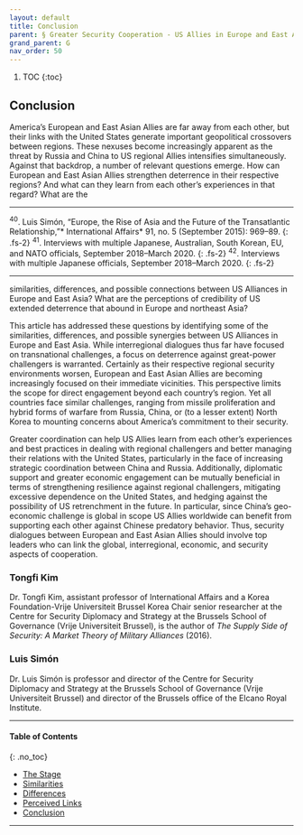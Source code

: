 ```yaml
---
layout: default
title: Conclusion  
parent: § Greater Security Cooperation - US Allies in Europe and East Asia 
grand_parent: G
nav_order: 50 
---
```

<style>
.dont-break-out {
  /* These are technically the same, but use both */
  overflow-wrap: break-word;
  word-wrap: break-word;

     -ms-word-break: break-all;
  /* This is the dangerous one in WebKit, as it breaks things wherever */
  word-break: break-all;
  /* Instead use this non-standard one: */
  word-break: break-word;
}

.youtube-container {
    position: relative;
    width: 100%;
    height: 0;
    padding-bottom: 56.25%;
}
.youtube-video {
    position: absolute;
    top: 0;
    left: 0;
    width: 100%;
    height: 100%;
}

</style>

<div class="dont-break-out" markdown="1">

1. TOC
{:toc}

## Conclusion
America’s European and East Asian Allies are far away from each other, but their links with the United States generate important geopolitical crossovers between regions. These nexuses become increasingly apparent as the threat by Russia and China to US regional Allies intensifies simultaneously. Against that backdrop, a number of relevant questions emerge. How can European and East Asian Allies strengthen deterrence in their respective regions? And what can they learn from each other’s experiences in that regard? What are the

***
<sup>40</sup>. Luis Simón, “Europe, the Rise of Asia and the Future of the Transatlantic Relationship,”* International Affairs* 91, no. 5 (September 2015): 969–89.
{: .fs-2}
<sup>41</sup>. Interviews with multiple Japanese, Australian, South Korean, EU, and NATO officials, September 2018–March 2020. 
{: .fs-2}
<sup>42</sup>. Interviews with multiple Japanese officials, September 2018–March 2020.
{: .fs-2}
***

similarities, differences, and possible connections between US Alliances in Europe and East Asia? What are the perceptions of credibility of US extended deterrence that abound in Europe and northeast Asia?

This article has addressed these questions by identifying some of the similarities, differences, and possible synergies between US Alliances in Europe and East Asia. While interregional dialogues thus far have focused on transnational challenges, a focus on deterrence against great-power challengers is warranted. Certainly as their respective regional security environments worsen, European and East Asian Allies are becoming increasingly focused on their immediate vicinities. This perspective limits the scope for direct engagement beyond each country’s region. Yet all countries face similar challenges, ranging from missile proliferation and hybrid forms of warfare from Russia, China, or (to a lesser extent) North Korea to mounting concerns about America’s commitment to their security.

Greater coordination can help US Allies learn from each other’s experiences and best practices in dealing with regional challengers and better managing their relations with the United States, particularly in the face of increasing strategic coordination between China and Russia. Additionally, diplomatic support and greater economic engagement can be mutually beneficial in terms of strengthening resilience against regional challengers, mitigating excessive dependence on the United States, and hedging against the possibility of US retrenchment in the future. In particular, since China’s geo-economic challenge is global in scope US Allies worldwide can benefit from supporting each other against Chinese predatory behavior. Thus, security dialogues between European and East Asian Allies should involve top leaders who can link the global, interregional, economic, and security aspects of cooperation.

### Tongfi Kim
Dr. Tongfi Kim, assistant professor of International Affairs and a Korea Foundation-Vrije Universiteit Brussel Korea Chair senior researcher at the Centre for Security Diplomacy and Strategy at the Brussels School of Governance (Vrije Universiteit Brussel), is the author of *The Supply Side of Security: A Market Theory of Military Alliances* (2016).

### Luis Simón 
Dr. Luis Simón is professor and director of the Centre for Security Diplomacy and Strategy at the Brussels School of Governance (Vrije Universiteit Brussel) and director of the Brussels office of the Elcano Royal Institute.

***

#### Table of Contents
{: .no_toc}

<ul><li> <a href="/docs/G/Greater-Security-Cooperation-US-Allies-in-Europe-and-East-Asia-1/">The Stage</a></li><li> <a href="/docs/G/Greater-Security-Cooperation-US-Allies-in-Europe-and-East-Asia-2/">Similarities</a></li><li> <a href="/docs/G/Greater-Security-Cooperation-US-Allies-in-Europe-and-East-Asia-3/">Differences</a></li><li> <a href="/docs/G/Greater-Security-Cooperation-US-Allies-in-Europe-and-East-Asia-4/">Perceived Links</a></li><li> <a href="/docs/G/Greater-Security-Cooperation-US-Allies-in-Europe-and-East-Asia-5/">Conclusion</a></li></ul>

***

</div>
